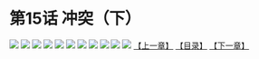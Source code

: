 # 第15话 冲突（下）
![](https://mhpic.xiaomingtaiji.net/comic/D/斗破苍穹拆分版/15话/1.jpg-zymk.middle.webp)
![](https://mhpic.xiaomingtaiji.net/comic/D/斗破苍穹拆分版/15话/2.jpg-zymk.middle.webp)
![](https://mhpic.xiaomingtaiji.net/comic/D/斗破苍穹拆分版/15话/3.jpg-zymk.middle.webp)
![](https://mhpic.xiaomingtaiji.net/comic/D/斗破苍穹拆分版/15话/4.jpg-zymk.middle.webp)
![](https://mhpic.xiaomingtaiji.net/comic/D/斗破苍穹拆分版/15话/5.jpg-zymk.middle.webp)
![](https://mhpic.xiaomingtaiji.net/comic/D/斗破苍穹拆分版/15话/6.jpg-zymk.middle.webp)
![](https://mhpic.xiaomingtaiji.net/comic/D/斗破苍穹拆分版/15话/7.jpg-zymk.middle.webp)
![](https://mhpic.xiaomingtaiji.net/comic/D/斗破苍穹拆分版/15话/8.jpg-zymk.middle.webp)
![](https://mhpic.xiaomingtaiji.net/comic/D/斗破苍穹拆分版/15话/9.jpg-zymk.middle.webp)
![](https://mhpic.xiaomingtaiji.net/comic/D/斗破苍穹拆分版/15话/10.jpg-zymk.middle.webp)
![](https://mhpic.xiaomingtaiji.net/comic/D/斗破苍穹拆分版/15话/11.jpg-zymk.middle.webp)
[【上一章】](./14.md)
[【目录】](./READMD.md)
[【下一章】](./16.md)
